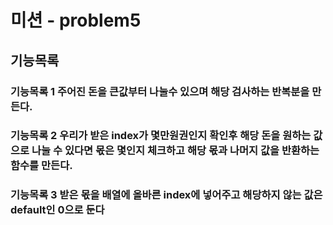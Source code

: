 # 미션 - problem5

## 기능목록

### 기능목록 1 주어진 돈을 큰값부터 나눌수 있으며 해당 검사하는 반복분을 만든다.

### 기능목록 2 우리가 받은 index가 몇만원권인지 확인후 해당 돈을 원하는 값으로 나눌 수 있다면 몫은 몇인지 체크하고 해당 몫과 나머지 값을 반환하는 함수를 만든다.

### 기능목록 3 받은 몫을 배열에 올바른 index에 넣어주고 해당하지 않는 값은 default인 0으로 둔다